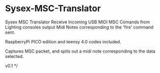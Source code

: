 # Sysex-MSC-Translator
Sysex MSC Translator
Receive Incoming USB MIDI MSC Comands from Lighting consoles
output Midi Notes corresponding to the 'fire' command sent.


RaspberryPi PICO edition and teensy 4.0 codes included.

Captures MSC packet, and spits out a midi note corresponding to the data selected.

v0.1
*/
